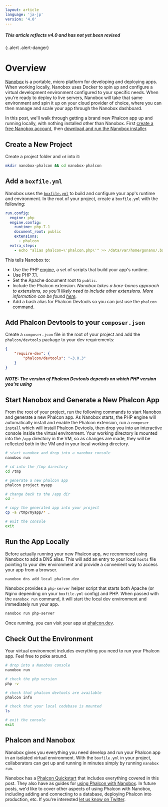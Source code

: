 ```yaml
---
layout: article
language: 'ja-jp'
version: '4.0'
---
```


##### This article reflects v4.0 and has not yet been revised

{:.alert .alert-danger}

<a name='overview'></a>

# Overview

[Nanobox](https://nanobox.io) is a portable, micro platform for developing and deploying apps. When working locally, Nanobox uses Docker to spin up and configure a virtual development environment configured to your specific needs. When you're ready to deploy to live servers, Nanobox will take that same environment and spin it up on your cloud provider of choice, where you can then manage and scale your app through the Nanobox dashboard.

In this post, we'll walk through getting a brand new Phalcon app up and running locally, with nothing installed other than Nanobox. First [create a free Nanobox account](https://dashboard.nanobox.io/users/register), then [download and run the Nanobox installer](https://dashboard.nanobox.io/download).

<a name='create-project'></a>

## Create a New Project

Create a project folder and `cd` into it:

```bash
mkdir nanobox-phalcon && cd nanobox-phalcon
```

<a name='boxfile-yml'></a>

## Add a `boxfile.yml`

Nanobox uses the [`boxfile.yml`](https://docs.nanobox.io/boxfile/) to build and configure your app's runtime and environment. In the root of your project, create a `boxfile.yml` with the following:

```yaml
run.config:
  engine: php
  engine.config:
    runtime: php-7.1
    document_root: public
    extensions:
      - phalcon
  extra_steps:
    - echo "alias phalcon=\'phalcon.php\'" >> /data/var/home/gonano/.bashrc
```

This tells Nanobox to:

- Use the PHP [engine](https://docs.nanobox.io/engines/), a set of scripts that build your app's runtime.
- Use PHP 7.1.
- Set the Apache document root to `public`.
- Include the Phalcon extension. *Nanobox takes a bare-bones approach to extensions, so you'll likely need to include other extensions. More information can be found [here](https://guides.nanobox.io/php/phalcon/php-extensions/).*
- Add a bash alias for Phalcon Devtools so you can just use the `phalcon` command.

<a name='add-devtools'></a>

## Add Phalcon Devtools to your `composer.json`

Create a `composer.json` file in the root of your project and add the `phalcon/devtools` package to your dev requirements:

```json
{
    "require-dev": {
        "phalcon/devtools": "~3.0.3"
    }
}
```

<h5 class='alert alert-warning'><strong>NOTE</strong>: The version of Phalcon Devtools depends on which PHP version you're using </h5>

<a name='new-phalcon-app'></a>

## Start Nanobox and Generate a New Phalcon App

From the root of your project, run the following commands to start Nanobox and generate a new Phalcon app. As Nanobox starts, the PHP engine will automatically install and enable the Phalcon extension, run a `composer install` which will install Phalcon Devtools, then drop you into an interactive console inside the virtual environment. Your working directory is mounted into the `/app` directory in the VM, so as changes are made, they will be reflected both in the VM and in your local working directory.

```bash
# start nanobox and drop into a nanobox console
nanobox run

# cd into the /tmp directory
cd /tmp

# generate a new phalcon app
phalcon project myapp

# change back to the /app dir
cd -

# copy the generated app into your project
cp -a /tmp/myapp/* .

# exit the console
exit
```

<a name='run-app'></a>

## Run the App Locally

Before actually running your new Phalcon app, we recommend using Nanobox to add a DNS alias. This will add an entry to your local `hosts` file pointing to your dev environment and provide a convenient way to access your app from a browser.

```bash
nanobox dns add local phalcon.dev
```

Nanobox provides a `php-server` helper script that starts both Apache (or Nginx depending on your `boxfile.yml` config) and PHP. When passed with the `nanobox run` command, it will start the local dev environment and immediately run your app.

```bash
nanobox run php-server
```

Once running, you can visit your app at [phalcon.dev](https://phalcon.dev).

<a name='environment'></a>

## Check Out the Environment

Your virtual environment includes everything you need to run your Phalcon app. Feel free to poke around.

```bash
# drop into a Nanobox console
nanobox run

# check the php version
php -v

# check that phalcon devtools are available
phalcon info

# check that your local codebase is mounted
ls

# exit the console
exit
```

<a name='conclusion'></a>

## Phalcon and Nanobox

Nanobox gives you everything you need develop and run your Phalcon app in an isolated virtual environment. With the `boxfile.yml` in your project, collaborators can get up and running in minutes simply by running `nanobox run`.

Nanobox has a [Phalcon Quickstart](https://github.com/nanobox-quickstarts/nanobox-phalcon) that includes everything covered in this post. They also have as guides for [using Phalcon with Nanobox](https://guides.nanobox.io/php/phalcon/). In future posts, we'd like to cover other aspects of using Phalcon with Nanobox, including adding and connecting to a database, deploying Phalcon into production, etc. If you're interested [let us know on Twitter](https://twitter.com/nanobox_io).
